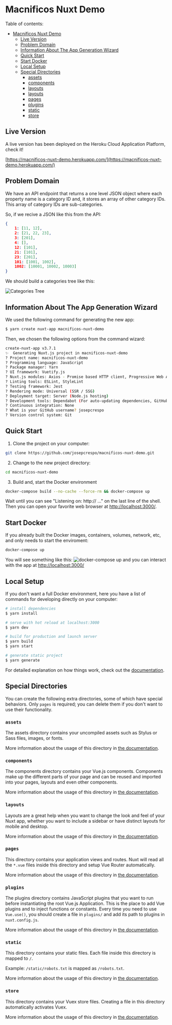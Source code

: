 # Macnificos Nuxt Demo

Table of contents:

- [Macnificos Nuxt Demo](#macnificos-nuxt-demo)
    * [Live Version](#live-version)
    * [Problem Domain](#problem-domain)
    * [Information About The App Generation Wizard](#Information-about-the-app-generation-wizard)
    * [Quick Start](#quick-start)
    * [Start Docker](#start-docker)
    * [Local Setup](#local-setup)
    * [Special Directories](#special-directories)
        + [assets](#assets)
        + [components](#components)
        + [layouts](#layouts)
        + [layouts](#layouts)
        + [pages](#pages)
        + [plugins](#plugins)
        + [static](#static)
        + [store](#store)

## Live Version

A live version has been deployed on the Heroku Cloud Application Platform, check it!

[https://macnificos-nuxt-demo.herokuapp.com/](https://macnificos-nuxt-demo.herokuapp.com/)

## Problem Domain

We have an API endpoint that returns a one level JSON object where each property name is a category ID and, it stores an array of other category IDs. This array of category IDs are sub-categories.

So, if we recive a JSON like this from the API:

```json
{
    1: [11, 12],
    2: [21, 22, 23],
    3: [201],
    4: [],
    12: [101],
    21: [101],
    23: [201],
    101: [1001, 1002],
    1002: [10001, 10002, 10003]
}
```

We should build a categories tree like this:

![Categories Tree](readme/img/categories-tree.png)

## Information About The App Generation Wizard

We used the following command for generating the new app:

```bash
$ yarn create nuxt-app macnificos-nuxt-demo
```

Then, we chosen the following options from the command wizard:

```bash
create-nuxt-app v3.7.1
✨  Generating Nuxt.js project in macnificos-nuxt-demo
? Project name: macnificos-nuxt-demo
? Programming language: JavaScript
? Package manager: Yarn
? UI framework: Vuetify.js
? Nuxt.js modules: Axios - Promise based HTTP client, Progressive Web App (PWA)
? Linting tools: ESLint, StyleLint
? Testing framework: Jest
? Rendering mode: Universal (SSR / SSG)
? Deployment target: Server (Node.js hosting)
? Development tools: Dependabot (For auto-updating dependencies, GitHub only)
? Continuous integration: None
? What is your GitHub username? josepcrespo
? Version control system: Git
```

## Quick Start

1. Clone the project on your computer:

```bash
git clone https://github.com/josepcrespo/macnificos-nuxt-demo.git
```

2. Change to the new project directory:

```bash
cd macnificos-nuxt-demo
```

3. Build and, start the Docker environment

```bash
docker-compose build --no-cache --force-rm && docker-compose up
```

Wait until you can see "Listening on: http:// …" on the last line of the shell. Then you can open your favorite web browser at [http://localhost:3000/](http://localhost:3000/).

## Start Docker

If you already built the Docker images, containers, volumes, network, etc, and only needs to start the enviroment:

```bash
docker-compose up
```

You will see something like this:
![docker-compose up](readme/img/docker-compose-up.png)
and you can interact with the app at [http://localhost:3000/](http://localhost:3000/)

## Local Setup

If you don't want a full Docker environment, here you have a list of commands for developing directly on your computer:

```bash
# install dependencies
$ yarn install

# serve with hot reload at localhost:3000
$ yarn dev

# build for production and launch server
$ yarn build
$ yarn start

# generate static project
$ yarn generate
```

For detailed explanation on how things work, check out the [documentation](https://nuxtjs.org).

## Special Directories

You can create the following extra directories, some of which have special behaviors. Only `pages` is required; you can delete them if you don't want to use their functionality.

### `assets`

The assets directory contains your uncompiled assets such as Stylus or Sass files, images, or fonts.

More information about the usage of this directory in [the documentation](https://nuxtjs.org/docs/2.x/directory-structure/assets).

### `components`

The components directory contains your Vue.js components. Components make up the different parts of your page and can be reused and imported into your pages, layouts and even other components.

More information about the usage of this directory in [the documentation](https://nuxtjs.org/docs/2.x/directory-structure/components).

### `layouts`

Layouts are a great help when you want to change the look and feel of your Nuxt app, whether you want to include a sidebar or have distinct layouts for mobile and desktop.

More information about the usage of this directory in [the documentation](https://nuxtjs.org/docs/2.x/directory-structure/layouts).


### `pages`

This directory contains your application views and routes. Nuxt will read all the `*.vue` files inside this directory and setup Vue Router automatically.

More information about the usage of this directory in [the documentation](https://nuxtjs.org/docs/2.x/get-started/routing).

### `plugins`

The plugins directory contains JavaScript plugins that you want to run before instantiating the root Vue.js Application. This is the place to add Vue plugins and to inject functions or constants. Every time you need to use `Vue.use()`, you should create a file in `plugins/` and add its path to plugins in `nuxt.config.js`.

More information about the usage of this directory in [the documentation](https://nuxtjs.org/docs/2.x/directory-structure/plugins).

### `static`

This directory contains your static files. Each file inside this directory is mapped to `/`.

Example: `/static/robots.txt` is mapped as `/robots.txt`.

More information about the usage of this directory in [the documentation](https://nuxtjs.org/docs/2.x/directory-structure/static).

### `store`

This directory contains your Vuex store files. Creating a file in this directory automatically activates Vuex.

More information about the usage of this directory in [the documentation](https://nuxtjs.org/docs/2.x/directory-structure/store).
